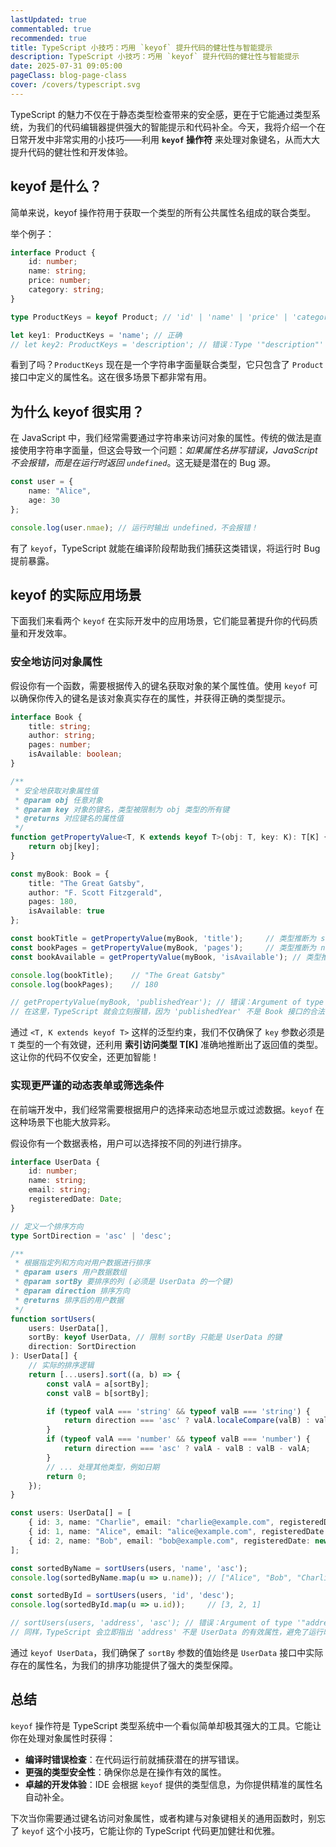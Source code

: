 ```yaml
---
lastUpdated: true
commentabled: true
recommended: true
title: TypeScript 小技巧：巧用 `keyof` 提升代码的健壮性与智能提示
description: TypeScript 小技巧：巧用 `keyof` 提升代码的健壮性与智能提示
date: 2025-07-31 09:05:00 
pageClass: blog-page-class
cover: /covers/typescript.svg
---
```


TypeScript 的魅力不仅在于静态类型检查带来的安全感，更在于它能通过类型系统，为我们的代码编辑器提供强大的智能提示和代码补全。今天，我将介绍一个在日常开发中非常实用的小技巧——利用 **`keyof` 操作符** 来处理对象键名，从而大大提升代码的健壮性和开发体验。

## keyof 是什么？ ##

简单来说，keyof 操作符用于获取一个类型的所有公共属性名组成的联合类型。

举个例子：

```ts
interface Product {
    id: number;
    name: string;
    price: number;
    category: string;
}

type ProductKeys = keyof Product; // 'id' | 'name' | 'price' | 'category'

let key1: ProductKeys = 'name'; // 正确
// let key2: ProductKeys = 'description'; // 错误：Type '"description"' is not assignable to type "ProductKeys".
```

看到了吗？`ProductKeys` 现在是一个字符串字面量联合类型，它只包含了 `Product` 接口中定义的属性名。这在很多场景下都非常有用。

## 为什么 keyof 很实用？ ##

在 JavaScript 中，我们经常需要通过字符串来访问对象的属性。传统的做法是直接使用字符串字面量，但这会导致一个问题：*如果属性名拼写错误，JavaScript 不会报错，而是在运行时返回 `undefined`*。这无疑是潜在的 Bug 源。

```ts
const user = {
    name: "Alice",
    age: 30
};

console.log(user.nmae); // 运行时输出 undefined，不会报错！
```

有了 `keyof`，TypeScript 就能在编译阶段帮助我们捕获这类错误，将运行时 Bug 提前暴露。

## keyof 的实际应用场景 ##

下面我们来看两个 `keyof` 在实际开发中的应用场景，它们能显著提升你的代码质量和开发效率。

### 安全地访问对象属性 ###

假设你有一个函数，需要根据传入的键名获取对象的某个属性值。使用 `keyof` 可以确保你传入的键名是该对象真实存在的属性，并获得正确的类型提示。

```ts
interface Book {
    title: string;
    author: string;
    pages: number;
    isAvailable: boolean;
}

/**
 * 安全地获取对象属性值
 * @param obj 任意对象
 * @param key 对象的键名，类型被限制为 obj 类型的所有键
 * @returns 对应键名的属性值
 */
function getPropertyValue<T, K extends keyof T>(obj: T, key: K): T[K] {
    return obj[key];
}

const myBook: Book = {
    title: "The Great Gatsby",
    author: "F. Scott Fitzgerald",
    pages: 180,
    isAvailable: true
};

const bookTitle = getPropertyValue(myBook, 'title');     // 类型推断为 string
const bookPages = getPropertyValue(myBook, 'pages');     // 类型推断为 number
const bookAvailable = getPropertyValue(myBook, 'isAvailable'); // 类型推断为 boolean

console.log(bookTitle);    // "The Great Gatsby"
console.log(bookPages);    // 180

// getPropertyValue(myBook, 'publishedYear'); // 错误：Argument of type '"publishedYear"' is not assignable to parameter of type "keyof Book".
// 在这里，TypeScript 就会立刻报错，因为 'publishedYear' 不是 Book 接口的合法键。
```

通过 `<T, K extends keyof T>` 这样的泛型约束，我们不仅确保了 `key` 参数必须是 `T` 类型的一个有效键，还利用 **索引访问类型 T[K]** 准确地推断出了返回值的类型。这让你的代码不仅安全，还更加智能！

### 实现更严谨的动态表单或筛选条件 ###

在前端开发中，我们经常需要根据用户的选择来动态地显示或过滤数据。`keyof` 在这种场景下也能大放异彩。

假设你有一个数据表格，用户可以选择按不同的列进行排序。

```typescript
interface UserData {
    id: number;
    name: string;
    email: string;
    registeredDate: Date;
}

// 定义一个排序方向
type SortDirection = 'asc' | 'desc';

/**
 * 根据指定列和方向对用户数据进行排序
 * @param users 用户数据数组
 * @param sortBy 要排序的列 (必须是 UserData 的一个键)
 * @param direction 排序方向
 * @returns 排序后的用户数据
 */
function sortUsers(
    users: UserData[],
    sortBy: keyof UserData, // 限制 sortBy 只能是 UserData 的键
    direction: SortDirection
): UserData[] {
    // 实际的排序逻辑
    return [...users].sort((a, b) => {
        const valA = a[sortBy];
        const valB = b[sortBy];

        if (typeof valA === 'string' && typeof valB === 'string') {
            return direction === 'asc' ? valA.localeCompare(valB) : valB.localeCompare(valA);
        }
        if (typeof valA === 'number' && typeof valB === 'number') {
            return direction === 'asc' ? valA - valB : valB - valA;
        }
        // ... 处理其他类型，例如日期
        return 0;
    });
}

const users: UserData[] = [
    { id: 3, name: "Charlie", email: "charlie@example.com", registeredDate: new Date('2023-01-01') },
    { id: 1, name: "Alice", email: "alice@example.com", registeredDate: new Date('2024-03-15') },
    { id: 2, name: "Bob", email: "bob@example.com", registeredDate: new Date('2022-06-20') },
];

const sortedByName = sortUsers(users, 'name', 'asc');
console.log(sortedByName.map(u => u.name)); // ["Alice", "Bob", "Charlie"]

const sortedById = sortUsers(users, 'id', 'desc');
console.log(sortedById.map(u => u.id));     // [3, 2, 1]

// sortUsers(users, 'address', 'asc'); // 错误：Argument of type '"address"' is not assignable to parameter of type "keyof UserData".
// 同样，TypeScript 会立即指出 'address' 不是 UserData 的有效属性，避免了运行时错误。
```

通过 `keyof UserData`，我们确保了 `sortBy` 参数的值始终是 `UserData` 接口中实际存在的属性名，为我们的排序功能提供了强大的类型保障。

## 总结 ##

`keyof` 操作符是 TypeScript 类型系统中一个看似简单却极其强大的工具。它能让你在处理对象属性时获得：

- **编译时错误检查**：在代码运行前就捕获潜在的拼写错误。
- **更强的类型安全性**：确保你总是在操作有效的属性。
- **卓越的开发体验**：IDE 会根据 `keyof` 提供的类型信息，为你提供精准的属性名自动补全。

下次当你需要通过键名访问对象属性，或者构建与对象键相关的通用函数时，别忘了 `keyof` 这个小技巧，它能让你的 TypeScript 代码更加健壮和优雅。
